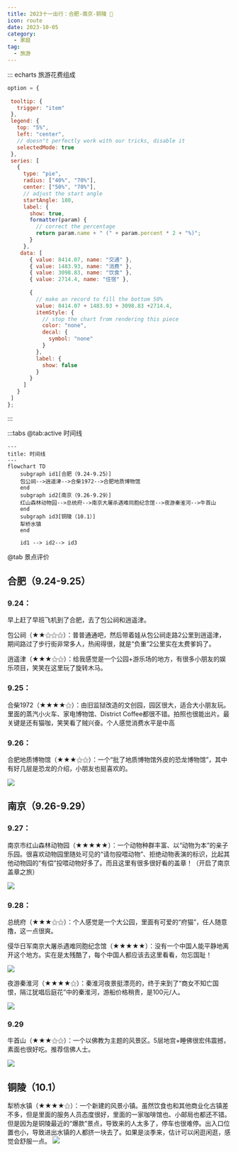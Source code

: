 ```yaml
---
title: 2023十一出行：合肥-南京-铜陵 👣
icon: route
date: 2023-10-05
category:
  - 家庭
tag:
  - 旅游
---
```

::: echarts 旅游花费组成

```js
option = {
  
 tooltip: {
   trigger: "item"
 },
 legend: {
   top: "5%",
   left: "center",
   // doesn"t perfectly work with our tricks, disable it
   selectedMode: true
 },
 series: [
   {
     type: "pie",
     radius: ["40%", "70%"],
     center: ["50%", "70%"],
     // adjust the start angle
     startAngle: 180,
     label: {
       show: true,
       formatter(param) {
         // correct the percentage
         return param.name + " (" + param.percent * 2 + "%)";
       }
     },
    data: [
       { value: 8414.07, name: "交通" },
       { value: 1483.93, name: "消费" },
       { value: 3098.83, name: "饮食" },
       { value: 2714.4, name: "住宿" },
   
       {
         // make an record to fill the bottom 50%
         value: 8414.07 + 1483.93 + 3098.83 +2714.4,
         itemStyle: {
           // stop the chart from rendering this piece
           color: "none",
           decal: {
             symbol: "none"
           }
         },
         label: {
           show: false
         }
       }
     ]
   }
 ]
};
```

:::

:::tabs
@tab:active 时间线

```mermaid
---
title: 时间线
---
flowchart TD
    subgraph id1[合肥（9.24-9.25）]
    包公祠-->逍遥津-->合柴1972-->合肥地质博物馆
    end
    subgraph id2[南京（9.26-9.29）]
    红山森林动物园-->总统府-->南京大屠杀遇难同胞纪念馆-->夜游秦淮河-->牛首山
    end
    subgraph id3[铜陵（10.1）]
    犁桥水镇
    end
  
    id1 --> id2--> id3

```

@tab 景点评价

## 合肥（9.24-9.25）

### 9.24：

早上赶了早班飞机到了合肥，去了包公祠和逍遥津。

包公祠（★★⚝⚝⚝）：普普通通吧，然后带着娃从包公祠走路2公里到逍遥津，期间路过了步行街非常多人，热闹得很，就是“负重”2公里实在太费爹妈了。

<VideoPlayer 
src="https://ak-v.tripcdn.com/videos/K70q27000001i6vmv835F.mp4" 
poster="https://ak-d.tripcdn.com/images/01053120005wr7vq7A738.jpg"
/>


逍遥津（★★★⚝⚝）：给我感觉是一个公园+游乐场的地方，有很多小朋友的娱乐项目，笑笑在这里玩了旋转木马。

<VideoPlayer 
src="https://ak-v.tripcdn.com/videos/K70427000001i4kkp3DA9.mp4" 
poster="https://ak-d.tripcdn.com/images/0100i1200089iyocwDA2A.jpg"
/>


### 9.25：

合柴1972（★★★★⚝）：由旧监狱改造的文创园，园区很大，适合大小朋友玩。里面的蒸汽小火车、家电博物馆、District Coffee都很不错。拍照也很能出片。最关键是还有猫咖，笑笑看了贼兴奋。个人感觉消费水平是中高

<BiliBili bvid="BV1Wt4y197DC" />


### 9.26：

合肥地质博物馆（★★★⚝⚝）：一个“批了地质博物馆外皮的恐龙博物馆”，其中有好几层是恐龙的介绍，小朋友也挺喜欢的。

![](https://ak-d.tripcdn.com/images/0106612000bm8kiqv9226.jpg)

## 南京（9.26-9.29）

### 9.27：

南京市红山森林动物园（★★★★★）：一个动物种群丰富、以“动物为本”的亲子乐园。很喜欢动物园里随处可见的“请勿投喂动物”、拒绝动物表演的标识，比起其他动物园的“有偿”投喂动物好多了。而且这里有很多很好看的盖章！（开启了南京盖章之旅）

![](https://ak-d.tripcdn.com/images/100w0r000000hj2gxEA95.jpg)

### 9.28：

总统府（★★★⚝⚝）：个人感觉是一个大公园，里面有可爱的“府猫”，任人随意撸，这一点很爽。

<VideoPlayer 
src="https://ak-v.tripcdn.com/videos/K70j26000001i4vte8608.mp4?ts=1658130220376" 
poster="https://ak-d.tripcdn.com/images/1A0b15000000y90y97885.jpg"
/>

侵华日军南京大屠杀遇难同胞纪念馆（★★★★★）：没有一个中国人能平静地离开这个地方。实在是太残酷了，每个中国人都应该去这里看看，勿忘国耻！

![](https://ak-d.tripcdn.com/images/fd/tg/g1/M08/B7/79/CghzfVSolQqAJFIBAAGAVX44o6w935.jpg)

夜游秦淮河（★★★★⚝）：秦淮河夜景挺漂亮的，终于来到了“商女不知亡国恨，隔江犹唱后庭花”中的秦淮河，游船价格稍贵，是100元/人。

![](https://ak-d.tripcdn.com/images/100s0g00000086s9zD645.jpg)

### 9.29

牛首山（★★★⚝⚝）：一个以佛教为主题的风景区。5层地宫+睡佛很宏伟震撼，素面也很好吃。推荐信佛人士。

![](https://ak-d.tripcdn.com/images/100o1900000180i1q1B4A.jpg)

## 铜陵（10.1）

犁桥水镇（★★★★⚝）：一个新建的风景小镇。虽然饮食也和其他商业化古镇差不多，但是里面的服务人员态度很好，里面的一家咖啡馆也、小邮局也都还不错。但是因为是铜陵最近的“爆款”景点，导致来的人太多了，停车也很难停。出入口位置也小，导致进出水镇的人都挤一块去了。如果是淡季来，估计可以闲逛闲逛，感觉会舒服一点。
![](https://ak-d.tripcdn.com/images/0101w12000awg74q9B614.jpg)